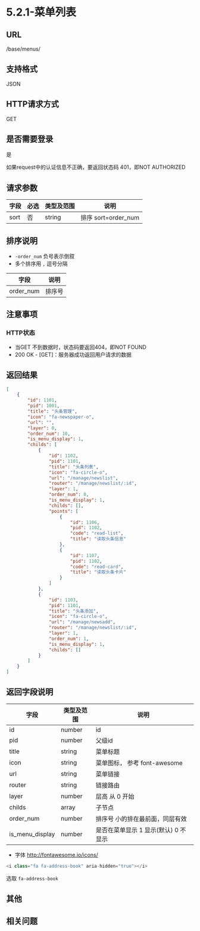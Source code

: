 # 5.2.1-菜单列表

## URL

/base/menus/

## 支持格式

JSON

## HTTP请求方式

GET

## 是否需要登录

是

如果request中的认证信息不正确，要返回状态码 401，即NOT AUTHORIZED

## 请求参数

字段 | 必选 | 类型及范围 | 说明
----|------|----------|-------------
sort                  |   否   | string  | 排序 sort=order_num

## 排序说明

- `-order_num` 负号表示倒叙
- 多个排序用 `,` 逗号分隔

字段 | 说明
----|------
order_num     | 排序号

## 注意事项

### HTTP状态

- 当GET 不到数据时，状态码要返回404，即NOT FOUND
- 200 OK - [GET]：服务器成功返回用户请求的数据

## 返回结果

```json
[
    {
        "id": 1101,
        "pid": 1001,
        "title": "头条管理",
        "icon": "fa-newspaper-o",
        "url": "",
        "layer": 0,
        "order_num": 10,
        "is_menu_display": 1,
        "childs": [
            {
                "id": 1102,
                "pid": 1101,
                "title": "头条列表",
                "icon": "fa-circle-o",
                "url": "/manage/newslist",
                "router": "/manage/newslist/:id",
                "layer": 1,
                "order_num": 0,
                "is_menu_display": 1,
                "childs": [],
                "points": [
                    {
                        "id": 1106,
                        "pid": 1102,
                        "code": "read-list",
                        "title": "读取头条信息"
                    },
                    {
                        "id": 1107,
                        "pid": 1102,
                        "code": "read-card",
                        "title": "读取头条卡片"
                    }
                ]
            },
            {
                "id": 1103,
                "pid": 1101,
                "title": "头条添加",
                "icon": "fa-circle-o",
                "url": "/manage/newsadd",
                "router": "/manage/newslist/:id",
                "layer": 1,
                "order_num": 1,
                "is_menu_display": 1,
                "childs": []
            }
        ]
    }
]
```

## 返回字段说明

字段 | 类型及范围 | 说明
----|----------|-------------
id                      | number     | id
pid                     | number     | 父级id
title                   | string     | 菜单标题
icon                    | string     | 菜单图标， 参考 font-awesome
url                     | string     | 菜单链接
router                  | string    | 链接路由
layer                   | number     | 层高 从 0 开始
childs                  | array      | 子节点
order_num               | number     | 排序号 小的排在最前面，同层有效
is_menu_display         | number     | 是否在菜单显示 1 显示(默认) 0 不显示

- 字体 http://fontawesome.io/icons/

```js
<i class="fa fa-address-book" aria-hidden="true"></i>
```

选取 `fa-address-book`

## 其他

## 相关问题
